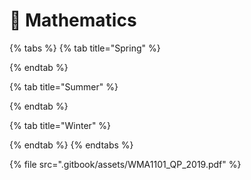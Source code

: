 # 🍈 Mathematics

{% tabs %}
{% tab title="Spring" %}

{% endtab %}

{% tab title="Summer" %}

{% endtab %}

{% tab title="Winter" %}

{% endtab %}
{% endtabs %}

{% file src=".gitbook/assets/WMA1101_QP_2019.pdf" %}
